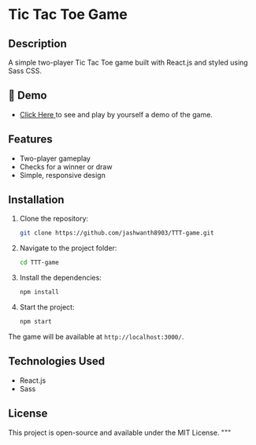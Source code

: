 # Tic Tac Toe Game

## Description
A simple two-player Tic Tac Toe game built with React.js and styled using Sass CSS.

## :link: Demo
  - <a target="_blank" href="https://jashwanth8903.github.io/TTT-game/"> Click Here </a> to see and play by yourself a demo of the game.

## Features
- Two-player gameplay
- Checks for a winner or draw
- Simple, responsive design

## Installation

1. Clone the repository:
    ```bash
    git clone https://github.com/jashwanth8903/TTT-game.git
    ```

2. Navigate to the project folder:
    ```bash
    cd TTT-game
    ```

3. Install the dependencies:
    ```bash
    npm install
    ```

4. Start the project:
    ```bash
    npm start
    ```

The game will be available at `http://localhost:3000/`.


## Technologies Used
- React.js
- Sass

## License
This project is open-source and available under the MIT License.
"""


